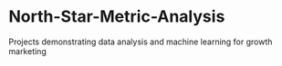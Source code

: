 # North-Star-Metric-Analysis
Projects demonstrating data analysis and machine learning for growth marketing
